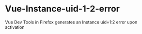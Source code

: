 # Vue-Instance-uid-1-2-error
Vue Dev Tools in Firefox generates an Instance uid=1:2 error upon activation
